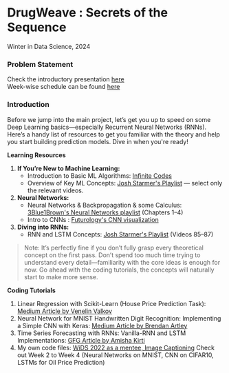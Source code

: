 # DrugWeave : Secrets of the Sequence
Winter in Data Science, 2024

### Problem Statement
Check the introductory presentation [here](https://docs.google.com/presentation/d/1HyFptLId--epo-OwuoIda-OaTSfT9r2nOGF6UUyWFgQ/edit?usp=sharing)<br>
Week-wise schedule can be found [here](https://docs.google.com/document/d/1OJfGoLarP1J0glPdedybIIFMw1u1msbGBsNbo5wn8jc/edit?usp=sharing)

### Introduction
Before we jump into the main project, let’s get you up to speed on some Deep Learning basics—especially Recurrent Neural Networks (RNNs). Here’s a handy list of resources to get you familiar with the theory and help you start building prediction models. Dive in when you're ready!

**Learning Resources**
1. **If You’re New to Machine Learning:**
   - Introduction to Basic ML Algorithms: [Infinite Codes](https://www.youtube.com/watch?v=E0Hmnixke2g)
   - Overview of Key ML Concepts: [Josh Starmer's Playlist](https://www.youtube.com/playlist?list=PLblh5JKOoLUICTaGLRoHQDuF_7q2GfuJF) — select only the relevant videos.
2. **Neural Networks:**
    - Neural Networks & Backpropagation & some Calculus: [3Blue1Brown's Neural Networks playlist](https://www.youtube.com/playlist?list=PLZHQObOWTQDNU6R1_67000Dx_ZCJB-3pi) (Chapters 1–4)
    - Intro to CNNs : [Futurology's CNN visualization](https://www.youtube.com/watch?v=pj9-rr1wDhM)
3. **Diving into RNNs:**
    - RNN and LSTM Concepts: [Josh Starmer's Playlist](https://www.youtube.com/playlist?list=PLblh5JKOoLUICTaGLRoHQDuF_7q2GfuJF) (Videos 85–87)

> Note: It’s perfectly fine if you don’t fully grasp every theoretical concept on the first pass. Don’t spend too much time trying to understand every detail—familiarity with the core ideas is enough for now. Go ahead with the coding tutorials, the concepts will naturally start to make more sense.

**Coding Tutorials**
1. Linear Regression with Scikit-Learn (House Price Prediction Task): [Medium Article by Venelin Valkov](https://towardsdatascience.com/predicting-house-prices-with-linear-regression-machine-learning-from-scratch-part-ii-47a0238aeac1)
2. Neural Network for MNIST Handwritten Digit Recognition: Implementing a Simple CNN with Keras: [Medium Article by Brendan Artley](https://medium.com/@BrendanArtley/mnist-keras-simple-cnn-99-6-731b624aee7f)
3. Time Series Forecasting with RNNs: Vanilla-RNN and LSTM Implementations: [GFG Article by Amisha Kirti](https://www.geeksforgeeks.org/time-series-forecasting-using-recurrent-neural-networks-rnn-in-tensorflow/)
4. My own code files: [WiDS 2022 as a mentee, Image Captioning](https://github.com/Sachi-27/WiDS--Image-Captioning/tree/main) Check out Week 2 to Week 4 (Neural Networks on MNIST, CNN on CIFAR10, LSTMs for Oil Price Prediction)

